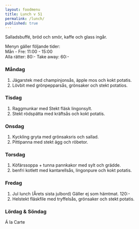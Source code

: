 ```yaml
---
layout: foodmenu
title: Lunch v 51
permalink: /lunch/
published: true
---
```

Salladsbuffé, bröd och smör, kaffe och glass ingår.

Menyn gäller följande tider:  
Mån - Fre: 11:00 - 15:00  
Alla rätter: 80:- Take away: 60:-

### Måndag

1. Jägarstek med champinjonsås, äpple mos och kokt potatis.
2. Lövbit med grönpepparsås, grönsaker och stekt potatios.

### Tisdag

1. Raggmunkar med Stekt fläsk lingonsylt.
2. Stekt rödspätta med kräftsås och kokt potatis. 

### Onsdag

1. Kyckling gryta med grönsaksris och sallad.
2. Pittipanna med stekt ägg och röbetor.

### Torsdag

1. Köfärssoppa + tunna pannkakor med sylt och grädde.
2. benfri kotlett med kantarellsås, lingonpure och kokt potatis.

### Fredag

1. Jul lunch (Årets sista julbord)  Gäller ej som hämtmat.        120:-
2. Helstekt fläskfile med tryffelsås, grönsaker och stekt potatis.

### Lördag & Söndag

Á la Carte
